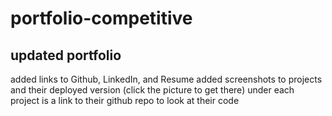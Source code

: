 # portfolio-competitive

## updated portfolio
added links to Github, LinkedIn, and Resume
added screenshots to projects and their deployed version (click the picture to get there)
under each project is a link to their github repo to look at their code
